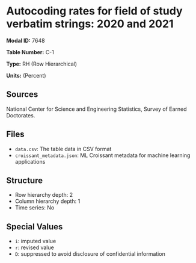 # Autocoding rates for field of study verbatim strings: 2020 and 2021

**Modal ID:** 7648

**Table Number:** C-1

**Type:** RH (Row Hierarchical)

**Units:** (Percent)

## Sources

National Center for Science and Engineering Statistics, Survey of Earned Doctorates.

## Files

- `data.csv`: The table data in CSV format
- `croissant_metadata.json`: ML Croissant metadata for machine learning applications

## Structure

- Row hierarchy depth: 2
- Column hierarchy depth: 1
- Time series: No

## Special Values

- `i`: imputed value
- `r`: revised value
- `D`: suppressed to avoid disclosure of confidential information
